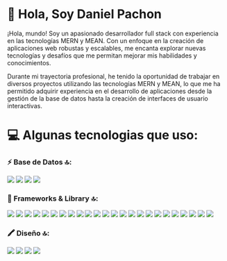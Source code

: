 # 👋 Hola, Soy Daniel Pachon

¡Hola, mundo! Soy un apasionado desarrollador full stack con experiencia en las tecnologías MERN y MEAN. Con un enfoque en la creación de aplicaciones web robustas y escalables, me encanta explorar nuevas tecnologías y desafíos que me permitan mejorar mis habilidades y conocimientos.

Durante mi trayectoria profesional, he tenido la oportunidad de trabajar en diversos proyectos utilizando las tecnologías MERN y MEAN, lo que me ha permitido adquirir experiencia en el desarrollo de aplicaciones desde la gestión de la base de datos hasta la creación de interfaces de usuario interactivas.


# 💻 Algunas tecnologias que uso:

### ⚡ Base de Datos 🔝:

![](https://img.shields.io/badge/MongoDB-4EA94B?style=for-the-badge&logo=mongodb&logoColor=white)
![](https://img.shields.io/badge/MySQL-005C84?style=for-the-badge&logo=mysql&logoColor=white)
![](https://img.shields.io/badge/Sqlite-003B57?style=for-the-badge&logo=sqlite&logoColor=white)
![](https://img.shields.io/badge/PostgreSQL-316192?style=for-the-badge&logo=postgresql&logoColor=white)

### 🚀 Frameworks & Library 🔝:

![](https://img.shields.io/badge/Angular-DD0031?style=for-the-badge&logo=angular&logoColor=white) 
![](https://img.shields.io/badge/axios-671ddf?&style=for-the-badge&logo=axios&logoColor=white)
![](https://img.shields.io/badge/Bootstrap-563D7C?style=for-the-badge&logo=bootstrap&logoColor=white)
![](https://img.shields.io/badge/Docker-2CA5E0?style=for-the-badge&logo=docker&logoColor=white)
![](https://img.shields.io/badge/Django-092E20?style=for-the-badge&logo=django&logoColor=green)
![](https://img.shields.io/badge/django%20rest-ff1709?style=for-the-badge&logo=django&logoColor=white)
![](https://img.shields.io/badge/Express%20js-000000?style=for-the-badge&logo=express&logoColor=white)
![](https://img.shields.io/badge/firebase-ffca28?style=for-the-badge&logo=firebase&logoColor=black)
![](https://img.shields.io/badge/Font_Awesome-339AF0?style=for-the-badge&logo=fontawesome&logoColor=white)
![](https://img.shields.io/badge/JWT-000000?style=for-the-badge&logo=JSON%20web%20tokens&logoColor=white)
![](https://img.shields.io/badge/kubernetes-326ce5.svg?&style=for-the-badge&logo=kubernetes&logoColor=white)
![](https://img.shields.io/badge/JSS-F7DF1E?style=for-the-badge&logo=JSS&logoColor=white)
![](https://img.shields.io/badge/material%20design-757575?style=for-the-badge&logo=material%20design&logoColor=white)
![](https://img.shields.io/badge/Microsoft-666666?style=for-the-badge&logo=microsoft&logoColor=white)
![](https://img.shields.io/badge/Nginx-009639?style=for-the-badge&logo=nginx&logoColor=white)
![](https://img.shields.io/badge/Node%20js-339933?style=for-the-badge&logo=nodedotjs&logoColor=white)
![](https://img.shields.io/badge/npm-CB3837?style=for-the-badge&logo=npm&logoColor=white)
![](https://img.shields.io/badge/Postman-FF6C37?style=for-the-badge&logo=Postman&logoColor=white)
![](https://img.shields.io/badge/React-20232A?style=for-the-badge&logo=react&logoColor=61DAFB)
![](https://img.shields.io/badge/React_Router-CA4245?style=for-the-badge&logo=react-router&logoColor=white)
![](https://img.shields.io/badge/Redux-593D88?style=for-the-badge&logo=redux&logoColor=white)
![](https://img.shields.io/badge/Spring-6DB33F?style=for-the-badge&logo=spring&logoColor=white)
![](https://img.shields.io/badge/Tailwind_CSS-38B2AC?style=for-the-badge&logo=tailwind-css&logoColor=white)
![](https://img.shields.io/badge/Xampp-F37623?style=for-the-badge&logo=xampp&logoColor=white)

### 🖍 Diseño 🔝:

![](https://img.shields.io/badge/Canva-%2300C4CC.svg?&style=for-the-badge&logo=Canva&logoColor=white)
![](https://img.shields.io/badge/Figma-F24E1E?style=for-the-badge&logo=figma&logoColor=white)
![](https://img.shields.io/badge/Pexels-05A081?style=for-the-badge&logo=pexels&logoColor=white)
![](https://img.shields.io/badge/Proto.io-161637?style=for-the-badge&logo=proto.io&logoColor=00e5ff)
